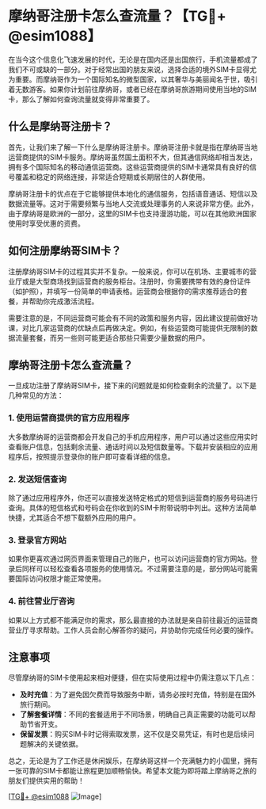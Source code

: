 # 摩纳哥注册卡怎么查流量？【TG💪+ @esim1088】

在当今这个信息化飞速发展的时代，无论是在国内还是出国旅行，手机流量都成了我们不可或缺的一部分。对于经常出国的朋友来说，选择合适的境外SIM卡显得尤为重要。而摩纳哥作为一个国际知名的微型国家，以其奢华与美丽闻名于世，吸引着无数游客。如果你计划前往摩纳哥，或者已经在摩纳哥旅游期间使用当地的SIM卡，那么了解如何查询流量就变得非常重要了。

## 什么是摩纳哥注册卡？

首先，让我们来了解一下什么是摩纳哥注册卡。摩纳哥注册卡就是指在摩纳哥当地运营商提供的SIM卡服务。摩纳哥虽然国土面积不大，但其通信网络却相当发达，拥有多个国际知名的移动通信运营商。这些运营商提供的SIM卡通常具有良好的信号覆盖和稳定的网络连接，非常适合短期或长期居住的人群使用。

摩纳哥注册卡的优点在于它能够提供本地化的通信服务，包括语音通话、短信以及数据流量等。这对于需要频繁与当地人交流或处理事务的人来说非常方便。此外，由于摩纳哥是欧洲的一部分，这里的SIM卡也支持漫游功能，可以在其他欧洲国家使用时享受优惠的资费。

## 如何注册摩纳哥SIM卡？

注册摩纳哥SIM卡的过程其实并不复杂。一般来说，你可以在机场、主要城市的营业厅或是大型商场找到运营商的服务柜台。注册时，你需要携带有效的身份证件（如护照），并填写一份简单的申请表格。运营商会根据你的需求推荐适合的套餐，并帮助你完成激活流程。

需要注意的是，不同运营商可能会有不同的政策和服务内容，因此建议提前做好功课，对比几家运营商的优缺点后再做决定。例如，有些运营商可能提供无限制的数据流量套餐，而另一些则可能更适合那些只需要少量数据的用户。

## 摩纳哥注册卡怎么查流量？

一旦成功注册了摩纳哥SIM卡，接下来的问题就是如何检查剩余的流量了。以下是几种常见的方法：

### 1. 使用运营商提供的官方应用程序

大多数摩纳哥的运营商都会开发自己的手机应用程序，用户可以通过这些应用实时查看账户信息，包括剩余流量、通话时间以及短信数量等。下载并安装相应的应用程序后，按照提示登录你的账户即可查看详细的信息。

### 2. 发送短信查询

除了通过应用程序外，你还可以直接发送特定格式的短信到运营商的服务号码进行查询。具体的短信格式和号码会在你收到的SIM卡附带说明中列出。这种方法简单快捷，尤其适合不想下载额外应用的用户。

### 3. 登录官方网站

如果你更喜欢通过网页界面来管理自己的账户，也可以访问运营商的官方网站。登录后同样可以轻松查看各项服务的使用情况。不过需要注意的是，部分网站可能需要国际访问权限才能正常使用。

### 4. 前往营业厅咨询

如果以上方式都不能满足你的需求，那么最直接的办法就是亲自前往最近的运营商营业厅寻求帮助。工作人员会耐心解答你的疑问，并协助你完成任何必要的操作。

## 注意事项

尽管摩纳哥的SIM卡使用起来相对便捷，但在实际使用过程中仍需注意以下几点：

- **及时充值**：为了避免因欠费而导致服务中断，请务必按时充值，特别是在国外旅行期间。
- **了解套餐详情**：不同的套餐适用于不同场景，明确自己真正需要的功能可以帮助节省开支。
- **保留发票**：购买SIM卡时记得索取发票，这不仅是交易凭证，有时也是后续问题解决的关键依据。

总之，无论是为了工作还是休闲娱乐，在摩纳哥这样一个充满魅力的小国里，拥有一张可靠的SIM卡都能让旅程更加顺畅愉快。希望本文能为即将踏上摩纳哥之旅的朋友们提供实用的帮助！

[[TG💪+ @esim1088](https://t.me/s/esim1088) ![Image](https://i.postimg.cc/4NQfJmqS/Snipaste-2025-05-13-00-14-12.png)]